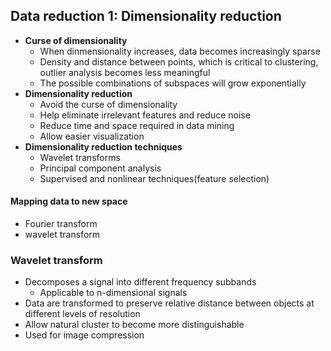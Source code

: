 ## Data reduction 1: Dimensionality reduction

- **Curse of dimensionality**
	- When dinmensionality increases, data becomes increasingly sparse
	- Density and distance between points, which is critical to clustering, outlier analysis becomes less meaningful
	- The possible combinations of subspaces will grow exponentially
- **Dimensionality reduction**
	-  Avoid the curse of dimensionality
	- Help eliminate irrelevant features and reduce noise
	- Reduce time and space required in data mining
	- Allow easier visualization
- **Dimensionality reduction techniques**
	- Wavelet transforms
	- Principal component analysis
	- Supervised and nonlinear techniques(feature selection)

#### Mapping data to new space
- Fourier transform
- wavelet transform

### Wavelet transform
- Decomposes a signal into different frequency subbands
	- Applicable to n-dimensional signals
- Data are transformed to preserve relative distance between objects at different levels of resolution
- Allow natural cluster to become more distinguishable
- Used for image compression